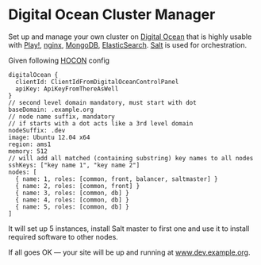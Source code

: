 Digital Ocean Cluster Manager
=============================

Set up and manage your own cluster on [Digital Ocean](http://digitalocean.com) that is highly usable with [Play!](http://www.playframework.com/), [nginx](http://nginx.org/), [MongoDB](http://www.mongodb.org/), [ElasticSearch](http://www.elasticsearch.org/). [Salt](https://github.com/saltstack) is used for orchestration.

Given following [HOCON](https://github.com/typesafehub/config) config

```
digitalOcean {
  clientId: ClientIdFromDigitalOceanControlPanel
  apiKey: ApiKeyFromThereAsWell
}
// second level domain mandatory, must start with dot
baseDomain: .example.org
// node name suffix, mandatory
// if starts with a dot acts like a 3rd level domain
nodeSuffix: .dev
image: Ubuntu 12.04 x64
region: ams1
memory: 512
// will add all matched (containing substring) key names to all nodes
sshKeys: ["key name 1", "key name 2"]
nodes: [
  { name: 1, roles: [common, front, balancer, saltmaster] }
  { name: 2, roles: [common, front] }
  { name: 3, roles: [common, db] }
  { name: 4, roles: [common, db] }
  { name: 5, roles: [common, db] }
]
```

It will set up 5 instances, install Salt master to first one and use it to install required software to other nodes.

If all goes OK — your site will be up and running at www.dev.example.org.
